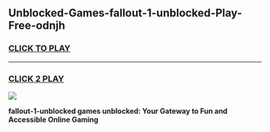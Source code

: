 
## Unblocked-Games-fallout-1-unblocked-Play-Free-odnjh
<h3>
<a href="https://premium76.site?title=fallout-1-unblocked&ref=19M">CLICK TO PLAY</a></h3>
<hr>

<h3>
<a href="https://premium76.site?title=fallout-1-unblocked&ref=19M">CLICK 2 PLAY</a>
  
</h3>

<a href="https://premium76.site?title=fallout-1-unblocked&ref=19M"><img src="https://clearcache.store/games.png"></a>


**fallout-1-unblocked games unblocked: Your Gateway to Fun and Accessible Online Gaming**
